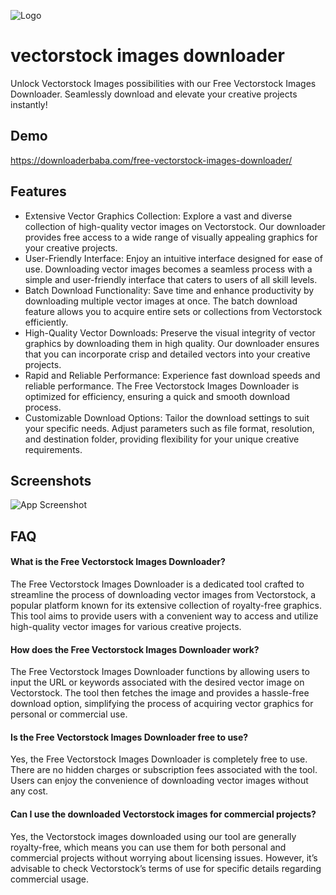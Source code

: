 
![Logo](https://downloaderbaba.com/wp-content/uploads/2023/11/logo-150.png)


# vectorstock images downloader

Unlock Vectorstock Images possibilities with our Free Vectorstock Images Downloader. Seamlessly download and elevate your creative projects instantly!

## Demo

https://downloaderbaba.com/free-vectorstock-images-downloader/


## Features

- Extensive Vector Graphics Collection: Explore a vast and diverse collection of high-quality vector images on Vectorstock. Our downloader provides free access to a wide range of visually appealing graphics for your creative projects.
- User-Friendly Interface: Enjoy an intuitive interface designed for ease of use. Downloading vector images becomes a seamless process with a simple and user-friendly interface that caters to users of all skill levels.
- Batch Download Functionality: Save time and enhance productivity by downloading multiple vector images at once. The batch download feature allows you to acquire entire sets or collections from Vectorstock efficiently.
- High-Quality Vector Downloads: Preserve the visual integrity of vector graphics by downloading them in high quality. Our downloader ensures that you can incorporate crisp and detailed vectors into your creative projects.
- Rapid and Reliable Performance: Experience fast download speeds and reliable performance. The Free Vectorstock Images Downloader is optimized for efficiency, ensuring a quick and smooth download process.
- Customizable Download Options: Tailor the download settings to suit your specific needs. Adjust parameters such as file format, resolution, and destination folder, providing flexibility for your unique creative requirements.
## Screenshots

![App Screenshot](https://i.ibb.co/whjxxQV/vectostock-images-downloader.png)


## FAQ

####  What is the Free Vectorstock Images Downloader?

The Free Vectorstock Images Downloader is a dedicated tool crafted to streamline the process of downloading vector images from Vectorstock, a popular platform known for its extensive collection of royalty-free graphics. This tool aims to provide users with a convenient way to access and utilize high-quality vector images for various creative projects.

####  How does the Free Vectorstock Images Downloader work?

The Free Vectorstock Images Downloader functions by allowing users to input the URL or keywords associated with the desired vector image on Vectorstock. The tool then fetches the image and provides a hassle-free download option, simplifying the process of acquiring vector graphics for personal or commercial use.

####   Is the Free Vectorstock Images Downloader free to use?

Yes, the Free Vectorstock Images Downloader is completely free to use. There are no hidden charges or subscription fees associated with the tool. Users can enjoy the convenience of downloading vector images without any cost.

#### Can I use the downloaded Vectorstock images for commercial projects?

Yes, the Vectorstock images downloaded using our tool are generally royalty-free, which means you can use them for both personal and commercial projects without worrying about licensing issues. However, it’s advisable to check Vectorstock’s terms of use for specific details regarding commercial usage.

